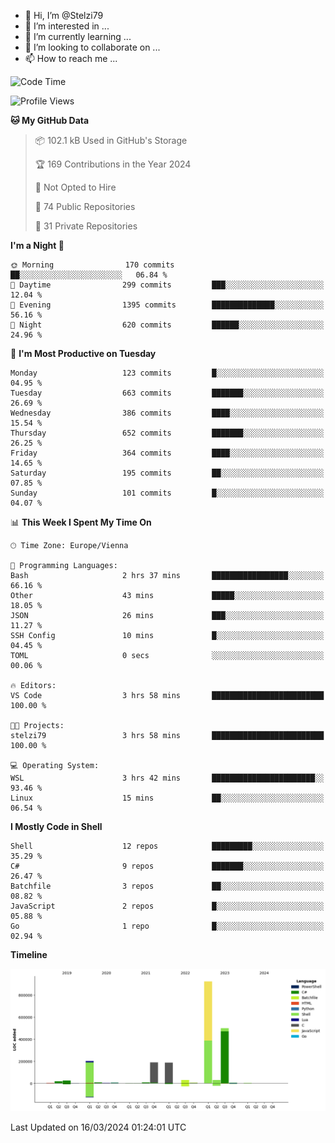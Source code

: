 - 👋 Hi, I’m @Stelzi79
- 👀 I’m interested in ...
- 🌱 I’m currently learning ...
- 💞️ I’m looking to collaborate on ...
- 📫 How to reach me ...

<!--START_SECTION:waka-->
![Code Time](http://img.shields.io/badge/Code%20Time-956%20hrs%2036%20mins-blue)

![Profile Views](http://img.shields.io/badge/Profile%20Views-0-blue)

**🐱 My GitHub Data** 

> 📦 102.1 kB Used in GitHub's Storage 
 > 
> 🏆 169 Contributions in the Year 2024
 > 
> 🚫 Not Opted to Hire
 > 
> 📜 74 Public Repositories 
 > 
> 🔑 31 Private Repositories 
 > 
**I'm a Night 🦉** 

```text
🌞 Morning                170 commits         ██░░░░░░░░░░░░░░░░░░░░░░░   06.84 % 
🌆 Daytime                299 commits         ███░░░░░░░░░░░░░░░░░░░░░░   12.04 % 
🌃 Evening                1395 commits        ██████████████░░░░░░░░░░░   56.16 % 
🌙 Night                  620 commits         ██████░░░░░░░░░░░░░░░░░░░   24.96 % 
```
📅 **I'm Most Productive on Tuesday** 

```text
Monday                   123 commits         █░░░░░░░░░░░░░░░░░░░░░░░░   04.95 % 
Tuesday                  663 commits         ███████░░░░░░░░░░░░░░░░░░   26.69 % 
Wednesday                386 commits         ████░░░░░░░░░░░░░░░░░░░░░   15.54 % 
Thursday                 652 commits         ███████░░░░░░░░░░░░░░░░░░   26.25 % 
Friday                   364 commits         ████░░░░░░░░░░░░░░░░░░░░░   14.65 % 
Saturday                 195 commits         ██░░░░░░░░░░░░░░░░░░░░░░░   07.85 % 
Sunday                   101 commits         █░░░░░░░░░░░░░░░░░░░░░░░░   04.07 % 
```


📊 **This Week I Spent My Time On** 

```text
🕑︎ Time Zone: Europe/Vienna

💬 Programming Languages: 
Bash                     2 hrs 37 mins       █████████████████░░░░░░░░   66.16 % 
Other                    43 mins             █████░░░░░░░░░░░░░░░░░░░░   18.05 % 
JSON                     26 mins             ███░░░░░░░░░░░░░░░░░░░░░░   11.27 % 
SSH Config               10 mins             █░░░░░░░░░░░░░░░░░░░░░░░░   04.45 % 
TOML                     0 secs              ░░░░░░░░░░░░░░░░░░░░░░░░░   00.06 % 

🔥 Editors: 
VS Code                  3 hrs 58 mins       █████████████████████████   100.00 % 

🐱‍💻 Projects: 
stelzi79                 3 hrs 58 mins       █████████████████████████   100.00 % 

💻 Operating System: 
WSL                      3 hrs 42 mins       ███████████████████████░░   93.46 % 
Linux                    15 mins             ██░░░░░░░░░░░░░░░░░░░░░░░   06.54 % 
```

**I Mostly Code in Shell** 

```text
Shell                    12 repos            █████████░░░░░░░░░░░░░░░░   35.29 % 
C#                       9 repos             ███████░░░░░░░░░░░░░░░░░░   26.47 % 
Batchfile                3 repos             ██░░░░░░░░░░░░░░░░░░░░░░░   08.82 % 
JavaScript               2 repos             █░░░░░░░░░░░░░░░░░░░░░░░░   05.88 % 
Go                       1 repo              █░░░░░░░░░░░░░░░░░░░░░░░░   02.94 % 
```



**Timeline**

![Lines of Code chart](https://raw.githubusercontent.com/Stelzi79/Stelzi79/main/assets/bar_graph.png)


 Last Updated on 16/03/2024 01:24:01 UTC
<!--END_SECTION:waka-->

<!---
Stelzi79/Stelzi79 is a ✨ special ✨ repository because its `README.md` (this file) appears on your GitHub profile.
You can click the Preview link to take a look at your changes.
--->
